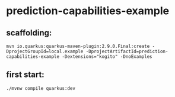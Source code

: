 # prediction-capabilities-example

## scaffolding:

```shell
mvn io.quarkus:quarkus-maven-plugin:2.9.0.Final:create -DprojectGroupId=local.example -DprojectArtifactId=prediction-capabilities-example -Dextensions="kogito" -DnoExamples
```
## first start:

```shell
./mvnw compile quarkus:dev
```
